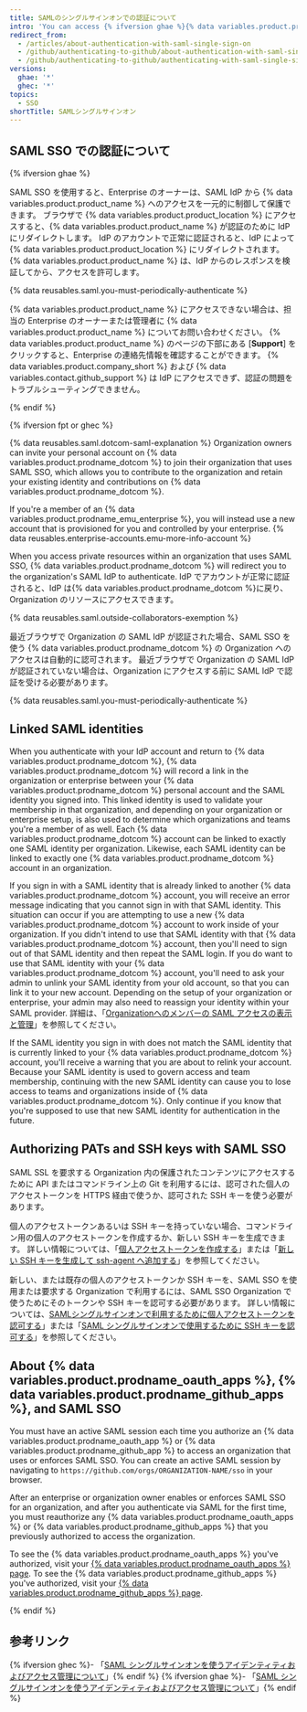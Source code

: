 ```yaml
---
title: SAMLのシングルサインオンでの認証について
intro: 'You can access {% ifversion ghae %}{% data variables.product.product_location %}{% elsif ghec %}an organization that uses SAML single sign-on (SSO){% endif %} by authenticating {% ifversion ghae %}with SAML single sign-on (SSO) {% endif %}through an identity provider (IdP).'
redirect_from:
  - /articles/about-authentication-with-saml-single-sign-on
  - /github/authenticating-to-github/about-authentication-with-saml-single-sign-on
  - /github/authenticating-to-github/authenticating-with-saml-single-sign-on/about-authentication-with-saml-single-sign-on
versions:
  ghae: '*'
  ghec: '*'
topics:
  - SSO
shortTitle: SAMLシングルサインオン
---
```


## SAML SSO での認証について

{% ifversion ghae %}

SAML SSO を使用すると、Enterprise のオーナーは、SAML IdP から {% data variables.product.product_name %} へのアクセスを一元的に制御して保護できます。 ブラウザで {% data variables.product.product_location %} にアクセスすると、{% data variables.product.product_name %} が認証のために IdP にリダイレクトします。 IdP のアカウントで正常に認証されると、IdP によって {% data variables.product.product_location %} にリダイレクトされます。 {% data variables.product.product_name %} は、IdP からのレスポンスを検証してから、アクセスを許可します。

{% data reusables.saml.you-must-periodically-authenticate %}

{% data variables.product.product_name %} にアクセスできない場合は、担当の Enterprise のオーナーまたは管理者に {% data variables.product.product_name %} についてお問い合わせください。 {% data variables.product.product_name %} のページの下部にある [**Support**] をクリックすると、Enterprise の連絡先情報を確認することができます。 {% data variables.product.company_short %} および {% data variables.contact.github_support %} は IdP にアクセスできず、認証の問題をトラブルシューティングできません。

{% endif %}

{% ifversion fpt or ghec %}

{% data reusables.saml.dotcom-saml-explanation %} Organization owners can invite your personal account on {% data variables.product.prodname_dotcom %} to join their organization that uses SAML SSO, which allows you to contribute to the organization and retain your existing identity and contributions on {% data variables.product.prodname_dotcom %}.

If you're a member of an {% data variables.product.prodname_emu_enterprise %}, you will instead use a new account that is provisioned for you and controlled by your enterprise. {% data reusables.enterprise-accounts.emu-more-info-account %}

When you access private resources within an organization that uses SAML SSO, {% data variables.product.prodname_dotcom %} will redirect you to the organization's SAML IdP to authenticate. IdP でアカウントが正常に認証されると、IdP は{% data variables.product.prodname_dotcom %}に戻り、Organization のリソースにアクセスできます。

{% data reusables.saml.outside-collaborators-exemption %}

最近ブラウザで Organization の SAML IdP が認証された場合、SAML SSO を使う {% data variables.product.prodname_dotcom %} の Organization へのアクセスは自動的に認可されます。 最近ブラウザで Organization の SAML IdP が認証されていない場合は、Organization にアクセスする前に SAML IdP で認証を受ける必要があります。

{% data reusables.saml.you-must-periodically-authenticate %}

## Linked SAML identities

When you authenticate with your IdP account and return to {% data variables.product.prodname_dotcom %}, {% data variables.product.prodname_dotcom %} will record a link in the organization or enterprise between your {% data variables.product.prodname_dotcom %} personal account and the SAML identity you signed into.  This linked identity is used to validate your membership in that organization, and depending on your organization or enterprise setup, is also used to determine which organizations and teams you're a member of as well. Each {% data variables.product.prodname_dotcom %} account can be linked to exactly one SAML identity per organization. Likewise, each SAML identity can be linked to exactly one {% data variables.product.prodname_dotcom %} account in an organization.

If you sign in with a SAML identity that is already linked to another {% data variables.product.prodname_dotcom %} account, you will receive an error message indicating that you cannot sign in with that SAML identity. This situation can occur if you are attempting to use a new {% data variables.product.prodname_dotcom %} account to work inside of your organization. If you didn't intend to use that SAML identity with that {% data variables.product.prodname_dotcom %} account, then you'll need to sign out of that SAML identity and then repeat the SAML login. If you do want to use that SAML identity with your {% data variables.product.prodname_dotcom %} account, you'll need to ask your admin to unlink your SAML identity from your old account, so that you can link it to your new account.  Depending on the setup of your organization or enterprise, your admin may also need to reassign your identity within your SAML provider.  詳細は、「[Organizationへのメンバーの SAML アクセスの表示と管理](/organizations/granting-access-to-your-organization-with-saml-single-sign-on/viewing-and-managing-a-members-saml-access-to-your-organization#viewing-and-revoking-a-linked-identity)」を参照してください。

If the SAML identity you sign in with does not match the SAML identity that is currently linked to your {% data variables.product.prodname_dotcom %} account, you'll receive a warning that you are about to relink your account. Because your SAML identity is used to govern access and team membership, continuing with the new SAML identity can cause you to lose access to teams and organizations inside of {% data variables.product.prodname_dotcom %}. Only continue if you know that you're supposed to use that new SAML identity for authentication in the future.

## Authorizing PATs and SSH keys with SAML SSO

SAML SSL を要求する Organization 内の保護されたコンテンツにアクセスするために API またはコマンドライン上の Git を利用するには、認可された個人のアクセストークンを HTTPS 経由で使うか、認可された SSH キーを使う必要があります。

個人のアクセストークンあるいは SSH キーを持っていない場合、コマンドライン用の個人のアクセストークンを作成するか、新しい SSH キーを生成できます。 詳しい情報については、「[個人アクセストークンを作成する](/github/authenticating-to-github/creating-a-personal-access-token)」または「[新しい SSH キーを生成して ssh-agent へ追加する](/articles/generating-a-new-ssh-key-and-adding-it-to-the-ssh-agent)」を参照してください。

新しい、または既存の個人のアクセストークンか SSH キーを、SAML SSO を使用または要求する Organization で利用するには、SAML SSO Organization で使うためにそのトークンや SSH キーを認可する必要があります。 詳しい情報については、[SAMLシングルサインオンで利用するために個人アクセストークンを認可する](/articles/authorizing-a-personal-access-token-for-use-with-saml-single-sign-on)」または「[SAML シングルサインオンで使用するために SSH キーを認可する](/articles/authorizing-an-ssh-key-for-use-with-saml-single-sign-on)」を参照してください。

## About {% data variables.product.prodname_oauth_apps %}, {% data variables.product.prodname_github_apps %}, and SAML SSO

You must have an active SAML session each time you authorize an {% data variables.product.prodname_oauth_app %} or {% data variables.product.prodname_github_app %} to access an organization that uses or enforces SAML SSO. You can create an active SAML session by navigating to `https://github.com/orgs/ORGANIZATION-NAME/sso` in your browser.

After an enterprise or organization owner enables or enforces SAML SSO for an organization, and after you authenticate via SAML for the first time, you must reauthorize any {% data variables.product.prodname_oauth_apps %} or {% data variables.product.prodname_github_apps %} that you previously authorized to access the organization.

To see the {% data variables.product.prodname_oauth_apps %} you've authorized, visit your [{% data variables.product.prodname_oauth_apps %} page](https://github.com/settings/applications). To see the {% data variables.product.prodname_github_apps %} you've authorized, visit your [{% data variables.product.prodname_github_apps %} page](https://github.com/settings/apps/authorizations).

{% endif %}

## 参考リンク

{% ifversion ghec %}- 「[SAML シングルサインオンを使うアイデンティティおよびアクセス管理について](/organizations/managing-saml-single-sign-on-for-your-organization/about-identity-and-access-management-with-saml-single-sign-on)」{% endif %}
{% ifversion ghae %}- 「[SAML シングルサインオンを使うアイデンティティおよびアクセス管理について](/admin/authentication/about-identity-and-access-management-for-your-enterprise)」{% endif %}
